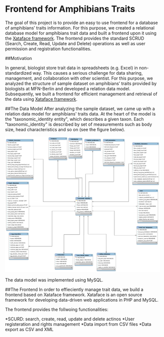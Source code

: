 # Frontend for Amphibians Traits

The goal of this project is to provide an easy to use frontend for a database of amphibians’ traits information. For this purpose, we created a relational database model for amphibians trait data and built a frontend upon it using the [Xataface framework](http://www.xataface.com). The frontend provides the standard SCRUD (Search, Create, Read, Update and Delete) operations as well as user permission and registration functionalities.

##Motivation

In general, biologist store trait data in spreadsheets (e.g. Excel) in non-standardized way. This causes a serious challenge for data sharing, management, and collaboration with other scientist. For this purpose, we analyzed the structure of sample dataset on amphibians’ traits provided by biologists at MFN-Berlin and developed a relation data model. Subsequently, we built a frontend for efficient management and retrieval of the data using [Xataface framework](http://www.xataface.com).

##The Data Model
After analyzing the sample dataset, we came up with a relation data model for amphibians' traits data. At the heart of the model is the "taxonomic_identity entity", which describes a given taxon. Each "taxonomic_identity" is described by set of measurements such as body size, head characteristics and so on (see the figure below). 

![Relational Model](/Model/AmphibiansERD.png)

The data model was implemented using MySQL.

##The Frontend
In order to effieciently manage trait data, we build a frontend based on Xataface framework. Xataface is an open source framework for developing data-driven web applications in PHP and MySQL.

The frontend provides the follwoing functionalities:

*SCURD: search, create, read, update and delete actinos
*User registeration and rights management
*Data import from CSV files
*Data export as CSV and XML



